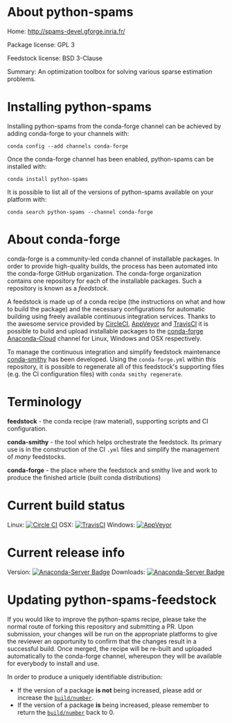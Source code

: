 About python-spams
==================

Home: http://spams-devel.gforge.inria.fr/

Package license: GPL 3

Feedstock license: BSD 3-Clause

Summary: An optimization toolbox for solving various sparse estimation problems.



Installing python-spams
=======================

Installing python-spams from the conda-forge channel can be achieved by adding conda-forge to your channels with:

```
conda config --add channels conda-forge
```

Once the conda-forge channel has been enabled, python-spams can be installed with:

```
conda install python-spams
```

It is possible to list all of the versions of python-spams available on your platform with:

```
conda search python-spams --channel conda-forge
```


About conda-forge
=================

conda-forge is a community-led conda channel of installable packages.
In order to provide high-quality builds, the process has been automated into the
conda-forge GitHub organization. The conda-forge organization contains one repository
for each of the installable packages. Such a repository is known as a *feedstock*.

A feedstock is made up of a conda recipe (the instructions on what and how to build
the package) and the necessary configurations for automatic building using freely
available continuous integration services. Thanks to the awesome service provided by
[CircleCI](https://circleci.com/), [AppVeyor](http://www.appveyor.com/)
and [TravisCI](https://travis-ci.org/) it is possible to build and upload installable
packages to the [conda-forge](https://anaconda.org/conda-forge)
[Anaconda-Cloud](http://docs.anaconda.org/) channel for Linux, Windows and OSX respectively.

To manage the continuous integration and simplify feedstock maintenance
[conda-smithy](http://github.com/conda-forge/conda-smithy) has been developed.
Using the ``conda-forge.yml`` within this repository, it is possible to regenerate all of
this feedstock's supporting files (e.g. the CI configuration files) with ``conda smithy regenerate``.


Terminology
===========

**feedstock** - the conda recipe (raw material), supporting scripts and CI configuration.

**conda-smithy** - the tool which helps orchestrate the feedstock.
                   Its primary use is in the construction of the CI ``.yml`` files
                   and simplify the management of *many* feedstocks.

**conda-forge** - the place where the feedstock and smithy live and work to
                  produce the finished article (built conda distributions)

Current build status
====================

Linux: [![Circle CI](https://circleci.com/gh/conda-forge/python-spams-feedstock.svg?style=svg)](https://circleci.com/gh/conda-forge/python-spams-feedstock)
OSX: [![TravisCI](https://travis-ci.org/conda-forge/python-spams-feedstock.svg?branch=master)](https://travis-ci.org/conda-forge/python-spams-feedstock)
Windows: [![AppVeyor](https://ci.appveyor.com/api/projects/status/github/conda-forge/python-spams-feedstock?svg=True)](https://ci.appveyor.com/project/conda-forge/python-spams-feedstock/branch/master)

Current release info
====================
Version: [![Anaconda-Server Badge](https://anaconda.org/conda-forge/python-spams/badges/version.svg)](https://anaconda.org/conda-forge/python-spams)
Downloads: [![Anaconda-Server Badge](https://anaconda.org/conda-forge/python-spams/badges/downloads.svg)](https://anaconda.org/conda-forge/python-spams)


Updating python-spams-feedstock
===============================

If you would like to improve the python-spams recipe, please take the normal
route of forking this repository and submitting a PR. Upon submission, your changes will
be run on the appropriate platforms to give the reviewer an opportunity to confirm that the
changes result in a successful build. Once merged, the recipe will be re-built and uploaded
automatically to the conda-forge channel, whereupon they will be available for everybody to
install and use.

In order to produce a uniquely identifiable distribution:
 * If the version of a package **is not** being increased, please add or increase
   the [``build/number``](http://conda.pydata.org/docs/building/meta-yaml.html#build-number-and-string).
 * If the version of a package **is** being increased, please remember to return
   the [``build/number``](http://conda.pydata.org/docs/building/meta-yaml.html#build-number-and-string)
   back to 0.
